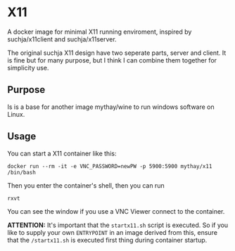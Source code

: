# X11

A docker image for minimal X11 running enviroment, inspired by suchja/x11client and suchja/x11server.

The original suchja X11 design have two seperate parts, server and client. It is fine but for many purpose, but I think I can combine them together for simplicity use.

## Purpose

Is is a base for another image mythay/wine to run windows software on Linux.
 

## Usage

You can start a X11 container like this:

`docker run --rm -it -e VNC_PASSWORD=newPW -p 5900:5900 mythay/x11 /bin/bash`

Then you enter the container's shell, then you can run 

`rxvt`

You can see the window if you use a VNC Viewer connect to the container.

**ATTENTION:** It's important that the `startx11.sh` script is executed. So if you like to supply your own `ENTRYPOINT` in an image derived from this, ensure that the `/startx11.sh` is executed first thing during container startup.


